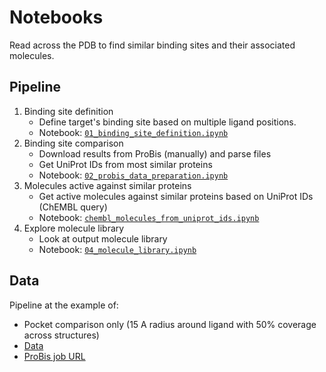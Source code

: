 # Notebooks

Read across the PDB to find similar binding sites and their associated molecules.


## Pipeline

1. Binding site definition
   - Define target's binding site based on multiple ligand positions.
   - Notebook: [`01_binding_site_definition.ipynb`](https://github.com/dominiquesydow/covid19/blob/master/notebooks/01_binding_site_definition.ipynb)
2. Binding site comparison
   - Download results from ProBis (manually) and parse files
   - Get UniProt IDs from most similar proteins
   - Notebook: [`02_probis_data_preparation.ipynb`](https://github.com/dominiquesydow/covid19/blob/master/notebooks/02_probis_data_preparation.ipynb)
3. Molecules active against similar proteins
   - Get active molecules against similar proteins based on UniProt IDs (ChEMBL query)
   - Notebook: [`chembl_molecules_from_uniprot_ids.ipynb`](https://github.com/dominiquesydow/covid19/blob/master/notebooks/03_chembl_molecules_from_uniprot_ids.ipynb)
4. Explore molecule library
   - Look at output molecule library
   - Notebook: [`04_molecule_library.ipynb`](https://github.com/dominiquesydow/covid19/blob/master/notebooks/04_molecule_library.ipynb)
   
   
## Data

Pipeline at the example of:

- Pocket comparison only (15 A radius around ligand with 50% coverage across structures)
- [Data](https://github.com/dominiquesydow/covid19/tree/master/data/probis/probis_pocket_15_0.5)
- [ProBis job URL](http://probis.cmm.ki.si/?what=job&job_id=25032048431709)